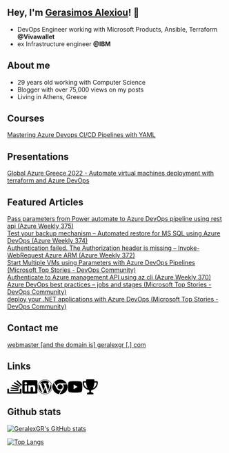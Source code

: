 
## Hey, I'm <a href="https://geralexgr.com" target="_blank">Gerasimos Alexiou</a>! 👋


- DevOps Engineer working with Microsoft Products, Ansible, Terraform **@Vivawallet**  
- ex Infrastructure engineer **@IBM**


## About me
- 29 years old working with Computer Science  
- Blogger with over 75,000 views on my posts  
- Living in Athens, Greece

## Courses
[Mastering Azure Devops CI/CD Pipelines with YAML](https://www.udemy.com/course/mastering-azure-devops-cicd-pipelines-with-yaml)

## Presentations
[Global Azure Greece 2022 - Automate virtual machines deployment with terraform and Azure DevOps](https://global-azure-greece-2022.azurewebsites.net/)

## Featured Articles
[Pass parameters from Power automate to Azure DevOps pipeline using rest api (Azure Weekly 375)](https://azureweekly.info/issue-375.html)  
[Test your backup mechanism – Automated restore for MS SQL using Azure DevOps (Azure Weekly 374)](https://azureweekly.info/issue-374.html)  
[Authentication failed. The Authorization header is missing – Invoke-WebRequest Azure ARM (Azure Weekly 372)](https://azureweekly.info/issue-372.html)  
[Start Multiple VMs using Parameters with Azure DevOps Pipelines (Microsoft Top Stories - DevOps Community)](https://devblogs.microsoft.com/devops/top-stories-from-the-microsoft-devops-community-06-13-2022/)  
[Authenticate to Azure management API using az cli (Azure Weekly 370)](https://azureweekly.info/issue-370.html)  
[Azure DevOps best practices – jobs and stages (Microsoft Top Stories - DevOps Community)](https://devblogs.microsoft.com/devops/top-stories-from-the-microsoft-devops-community-2022-02-18/)  
[deploy your .NET applications with Azure DevOps (Microsoft Top Stories - DevOps Community)](https://devblogs.microsoft.com/devops/top-stories-from-the-microsoft-devops-community-2022-01-28/)  




## Contact me

[webmaster [and the domain is] geralexgr [.] com](mailto:webmaster@geralexgr.com)

## Links




[<img align="left" alt="StackOverflow" width="35px" height="35px"  src="assets/stack-overflow-brands.svg" />][stackoverflow]
[<img align="left" alt="Linkedin" width="35px" height="35px"  src="assets/linkedin-brands.svg" />][linkedin]
[<img align="left" alt="blog" width="35px" height="35px"  src="assets/wordpress-brands.svg" />][blog]
[<img align="left" alt="site" width="35px" height="35px"  src="assets/chrome-brands.svg" />][site]
[<img align="left" alt="youtube" width="35px" height="35px"  src="assets/youtube-brands.svg" />][youtube]
[<img align="left" alt="youtube" width="35px" height="35px"  src="assets/trophy.svg" />][credly]

<br />
<br />


 ## Github stats

[![GeralexGR's GitHub stats](https://github-readme-stats.vercel.app/api?username=geralexgr)](https://github.com/geralexgr/github/blob/main/README.md)

[![Top Langs](https://github-readme-stats.vercel.app/api/top-langs/?username=geralexgr&layout=compact)](https://github.com/geralexgr/github/blob/main/README.md)



[stackoverflow]: https://stackoverflow.com/users/1509124/geralexgr
[linkedin]: https://linkedin.com/in/geralexgr
[blog]: https://blog.geralexgr.com
[youtube]: https://www.youtube.com/channel/UCQts2wVbLoX4G_e0H57Ay0A
[site]: https://geralexgr.com
[credly]: https://www.credly.com/users/gerasimos.alexiou/badges
